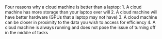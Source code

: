 Four reasons why a cloud machine is better than a laptop:
    1. A cloud machine has more storage than your laptop ever will 
    2. A cloud machine will have better hardware (GPUs that a laptop may not have)
    3. A cloud machine can be closer in proximity to the data you wish to access for efficiency
    4. A cloud machine is always running and does not pose the issue of turning off in the middle of tasks

